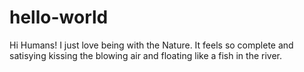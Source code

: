 # hello-world
Hi Humans!
I just love being with the Nature. 
It feels so complete and satisying kissing the blowing air and floating like a fish in the river.
